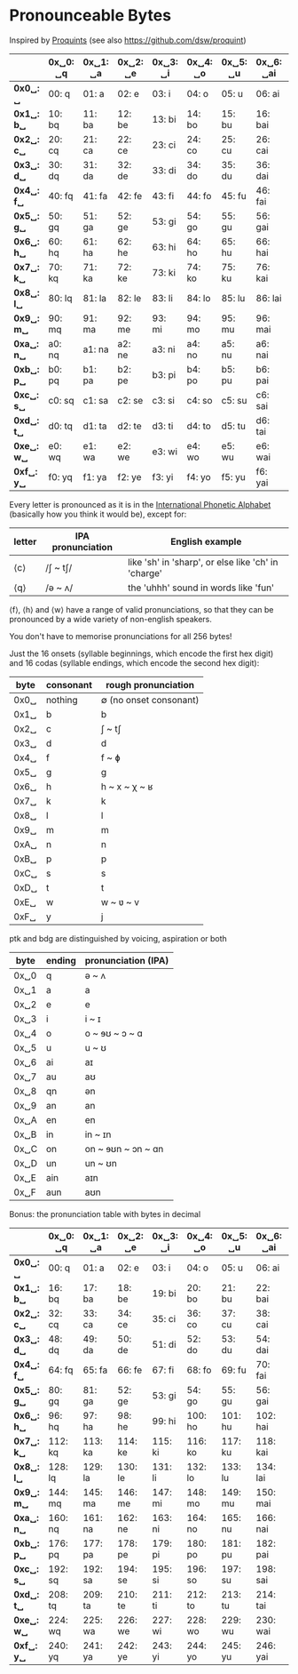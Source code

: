 # Pronounceable Bytes

Inspired by [Proquints](https://arxiv.org/html/0901.4016) (see also https://github.com/dsw/proquint)

|  | 0x␣0: **␣q** | 0x␣1: **␣a** | 0x␣2: **␣e** | 0x␣3: **␣i** | 0x␣4: **␣o** | 0x␣5: **␣u** | 0x␣6: **␣ai** | 0x␣7: **␣au** | 0x␣8: **␣qn** | 0x␣9: **␣an** | 0x␣a: **␣en** | 0x␣b: **␣in** | 0x␣c: **␣on** | 0x␣d: **␣un** | 0x␣e: **␣ain** | 0x␣f: **␣aun** | 
| --- | --- | --- | --- | --- | --- | --- | --- | --- | --- | --- | --- | --- | --- | --- | --- | --- |
| **0x0␣:  ␣** | 00:  q | 01:  a | 02:  e | 03:  i | 04:  o | 05:  u | 06:  ai | 07:  au | 08:  qn | 09:  an | 0a:  en | 0b:  in | 0c:  on | 0d:  un | 0e:  ain | 0f:  aun | 
| **0x1␣: b␣** | 10: bq | 11: ba | 12: be | 13: bi | 14: bo | 15: bu | 16: bai | 17: bau | 18: bqn | 19: ban | 1a: ben | 1b: bin | 1c: bon | 1d: bun | 1e: bain | 1f: baun | 
| **0x2␣: c␣** | 20: cq | 21: ca | 22: ce | 23: ci | 24: co | 25: cu | 26: cai | 27: cau | 28: cqn | 29: can | 2a: cen | 2b: cin | 2c: con | 2d: cun | 2e: cain | 2f: caun | 
| **0x3␣: d␣** | 30: dq | 31: da | 32: de | 33: di | 34: do | 35: du | 36: dai | 37: dau | 38: dqn | 39: dan | 3a: den | 3b: din | 3c: don | 3d: dun | 3e: dain | 3f: daun | 
| **0x4␣: f␣** | 40: fq | 41: fa | 42: fe | 43: fi | 44: fo | 45: fu | 46: fai | 47: fau | 48: fqn | 49: fan | 4a: fen | 4b: fin | 4c: fon | 4d: fun | 4e: fain | 4f: faun | 
| **0x5␣: g␣** | 50: gq | 51: ga | 52: ge | 53: gi | 54: go | 55: gu | 56: gai | 57: gau | 58: gqn | 59: gan | 5a: gen | 5b: gin | 5c: gon | 5d: gun | 5e: gain | 5f: gaun | 
| **0x6␣: h␣** | 60: hq | 61: ha | 62: he | 63: hi | 64: ho | 65: hu | 66: hai | 67: hau | 68: hqn | 69: han | 6a: hen | 6b: hin | 6c: hon | 6d: hun | 6e: hain | 6f: haun | 
| **0x7␣: k␣** | 70: kq | 71: ka | 72: ke | 73: ki | 74: ko | 75: ku | 76: kai | 77: kau | 78: kqn | 79: kan | 7a: ken | 7b: kin | 7c: kon | 7d: kun | 7e: kain | 7f: kaun | 
| **0x8␣: l␣** | 80: lq | 81: la | 82: le | 83: li | 84: lo | 85: lu | 86: lai | 87: lau | 88: lqn | 89: lan | 8a: len | 8b: lin | 8c: lon | 8d: lun | 8e: lain | 8f: laun | 
| **0x9␣: m␣** | 90: mq | 91: ma | 92: me | 93: mi | 94: mo | 95: mu | 96: mai | 97: mau | 98: mqn | 99: man | 9a: men | 9b: min | 9c: mon | 9d: mun | 9e: main | 9f: maun | 
| **0xa␣: n␣** | a0: nq | a1: na | a2: ne | a3: ni | a4: no | a5: nu | a6: nai | a7: nau | a8: nqn | a9: nan | aa: nen | ab: nin | ac: non | ad: nun | ae: nain | af: naun | 
| **0xb␣: p␣** | b0: pq | b1: pa | b2: pe | b3: pi | b4: po | b5: pu | b6: pai | b7: pau | b8: pqn | b9: pan | ba: pen | bb: pin | bc: pon | bd: pun | be: pain | bf: paun | 
| **0xc␣: s␣** | c0: sq | c1: sa | c2: se | c3: si | c4: so | c5: su | c6: sai | c7: sau | c8: sqn | c9: san | ca: sen | cb: sin | cc: son | cd: sun | ce: sain | cf: saun | 
| **0xd␣: t␣** | d0: tq | d1: ta | d2: te | d3: ti | d4: to | d5: tu | d6: tai | d7: tau | d8: tqn | d9: tan | da: ten | db: tin | dc: ton | dd: tun | de: tain | df: taun | 
| **0xe␣: w␣** | e0: wq | e1: wa | e2: we | e3: wi | e4: wo | e5: wu | e6: wai | e7: wau | e8: wqn | e9: wan | ea: wen | eb: win | ec: won | ed: wun | ee: wain | ef: waun | 
| **0xf␣: y␣** | f0: yq | f1: ya | f2: ye | f3: yi | f4: yo | f5: yu | f6: yai | f7: yau | f8: yqn | f9: yan | fa: yen | fb: yin | fc: yon | fd: yun | fe: yain | ff: yaun | 

Every letter is pronounced as it is in the [International Phonetic Alphabet](https://en.wikipedia.org/wiki/International_Phonetic_Alphabet) (basically how you think it would be), except for:

letter | IPA pronunciation | English example
-------|-------------------|------------
⟨c⟩    | /ʃ ~ tʃ/          | like 'sh' in 'sharp', or else like 'ch' in 'charge'
⟨q⟩    | /ə ~ ʌ/           | the 'uhhh' sound in words like 'fun'


⟨f⟩, ⟨h⟩ and ⟨w⟩ have a range of valid pronunciations, so that they can be pronounced by a wide variety of non-english speakers.

You don't have to memorise pronunciations for all 256 bytes! 

Just the 16 onsets (syllable beginnings, which encode the first hex digit) and 16 codas (syllable endings, which encode the second hex digit):

byte |  consonant  | rough pronunciation
-----|---------|--------
0x0␣ | nothing | ∅ (no onset consonant)
0x1␣ | b | b
0x2␣ | c | ʃ ~ tʃ
0x3␣ | d | d
0x4␣ | f | f ~ ɸ
0x5␣ | g | g
0x6␣ | h | h ~ x ~ χ ~ ʁ
0x7␣ | k | k
0x8␣ | l | l
0x9␣ | m | m
0xA␣ | n | n
0xB␣ | p | p
0xC␣ | s | s
0xD␣ | t | t
0xE␣ | w | w ~ ʋ ~ v
0xF␣ | y | j

ptk and bdg are distinguished by voicing, aspiration or both

byte | ending | pronunciation (IPA)
-----|------|---
0x␣0 | q | ə ~ ʌ
0x␣1 | a | a
0x␣2 | e | e
0x␣3 | i | i ~ ɪ
0x␣4 | o | o ~ ɘʊ ~ ɔ ~ ɑ
0x␣5 | u | u ~ ʊ
0x␣6 | ai | aɪ
0x␣7 | au | aʊ
0x␣8 | qn | ən
0x␣9 | an | an
0x␣A | en | en
0x␣B | in | in ~ ɪn
0x␣C | on | on ~ ɘʊn ~ ɔn ~ ɑn
0x␣D | un | un ~ ʊn
0x␣E | ain | aɪn
0x␣F | aun | aʊn


Bonus: the pronunciation table with bytes in decimal

|  | 0x␣0: **␣q** | 0x␣1: **␣a** | 0x␣2: **␣e** | 0x␣3: **␣i** | 0x␣4: **␣o** | 0x␣5: **␣u** | 0x␣6: **␣ai** | 0x␣7: **␣au** | 0x␣8: **␣qn** | 0x␣9: **␣an** | 0x␣a: **␣en** | 0x␣b: **␣in** | 0x␣c: **␣on** | 0x␣d: **␣un** | 0x␣e: **␣ain** | 0x␣f: **␣aun** | 
| --- | --- | --- | --- | --- | --- | --- | --- | --- | --- | --- | --- | --- | --- | --- | --- | --- |
| **0x0␣:  ␣** | 00:  q | 01:  a | 02:  e | 03:  i | 04:  o | 05:  u | 06:  ai | 07:  au | 08:  qn | 09:  an | 10:  en | 11:  in | 12:  on | 13:  un | 14:  ain | 15:  aun | 
| **0x1␣: b␣** | 16: bq | 17: ba | 18: be | 19: bi | 20: bo | 21: bu | 22: bai | 23: bau | 24: bqn | 25: ban | 26: ben | 27: bin | 28: bon | 29: bun | 30: bain | 31: baun | 
| **0x2␣: c␣** | 32: cq | 33: ca | 34: ce | 35: ci | 36: co | 37: cu | 38: cai | 39: cau | 40: cqn | 41: can | 42: cen | 43: cin | 44: con | 45: cun | 46: cain | 47: caun | 
| **0x3␣: d␣** | 48: dq | 49: da | 50: de | 51: di | 52: do | 53: du | 54: dai | 55: dau | 56: dqn | 57: dan | 58: den | 59: din | 60: don | 61: dun | 62: dain | 63: daun | 
| **0x4␣: f␣** | 64: fq | 65: fa | 66: fe | 67: fi | 68: fo | 69: fu | 70: fai | 71: fau | 72: fqn | 73: fan | 74: fen | 75: fin | 76: fon | 77: fun | 78: fain | 79: faun | 
| **0x5␣: g␣** | 80: gq | 81: ga | 52: ge | 53: gi | 54: go | 55: gu | 56: gai | 57: gau | 58: gqn | 59: gan | 5a: gen | 5b: gin | 5c: gon | 5d: gun | 5e: gain | 95: gaun | 
| **0x6␣: h␣** |  96: hq |  97: ha |  98: he |  99: hi | 100: ho | 101: hu | 102: hai | 103: hau | 104: hqn | 105: han | 106: hen | 107: hin | 108: hon | 109: hun | 110: hain | 111: haun | 
| **0x7␣: k␣** | 112: kq | 113: ka | 114: ke | 115: ki | 116: ko | 117: ku | 118: kai | 119: kau | 120: kqn | 121: kan | 122: ken | 123: kin | 124: kon | 125: kun | 126: kain | 127: kaun | 
| **0x8␣: l␣** | 128: lq | 129: la | 130: le | 131: li | 132: lo | 133: lu | 134: lai | 135: lau | 136: lqn | 137: lan | 138: len | 139: lin | 140: lon | 141: lun | 142: lain | 143: laun | 
| **0x9␣: m␣** | 144: mq | 145: ma | 146: me | 147: mi | 148: mo | 149: mu | 150: mai | 151: mau | 152: mqn | 153: man | 154: men | 155: min | 156: mon | 157: mun | 158: main | 159: maun | 
| **0xa␣: n␣** | 160: nq | 161: na | 162: ne | 163: ni | 164: no | 165: nu | 166: nai | 167: nau | 168: nqn | 169: nan | 170: nen | 171: nin | 172: non | 173: nun | 174: nain | 175: naun | 
| **0xb␣: p␣** | 176: pq | 177: pa | 178: pe | 179: pi | 180: po | 181: pu | 182: pai | 183: pau | 184: pqn | 185: pan | 186: pen | 187: pin | 188: pon | 189: pun | 190: pain | 191: paun | 
| **0xc␣: s␣** | 192: sq | 192: sa | 194: se | 195: si | 196: so | 197: su | 198: sai | 199: sau | 200: sqn | 201: san | 202: sen | 203: sin | 204: son | 205: sun | 206: sain | 207: saun | 
| **0xd␣: t␣** | 208: tq | 209: ta | 210: te | 211: ti | 212: to | 213: tu | 214: tai | 215: tau | 216: tqn | 217: tan | 218: ten | 219: tin | 220: ton | 221: tun | 222: tain | 223: taun | 
| **0xe␣: w␣** | 224: wq | 225: wa | 226: we | 227: wi | 228: wo | 229: wu | 230: wai | 231: wau | 232: wqn | 233: wan | 234: wen | 235: win | 236: won | 237: wun | 238: wain | 239: waun | 
| **0xf␣: y␣** | 240: yq | 241: ya | 242: ye | 243: yi | 244: yo | 245: yu | 246: yai | 247: yau | 248: yqn | 249: yan | 250: yen | 251: yin | 252: yon | 253: yun | 254: yain | 255: yaun | 
